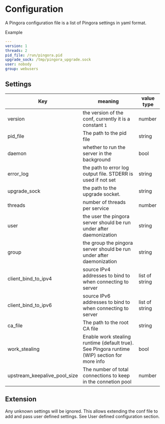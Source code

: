 # Configuration

A Pingora configuration file is a list of Pingora settings in yaml format.

Example
```yaml
---
version: 1
threads: 2
pid_file: /run/pingora.pid
upgrade_sock: /tmp/pingora_upgrade.sock
user: nobody
group: webusers
```
## Settings
| Key      | meaning        | value type |
| ------------- |-------------| ----|
| version | the version of the conf, currently it is a constant `1` | number |
| pid_file | The path to the pid file | string |
| daemon | whether to run the server in the background | bool |
| error_log | the path to error log output file. STDERR is used if not set | string |
| upgrade_sock | the path to the upgrade socket. | string |
| threads | number of threads per service | number |
| user | the user the pingora server should be run under after daemonization | string |
| group | the group the pingora server should be run under after daemonization | string |
| client_bind_to_ipv4 | source IPv4 addresses to bind to when connecting to server | list of string |
| client_bind_to_ipv6 | source IPv6 addresses to bind to when connecting to server| list of string |
| ca_file | The path to the root CA file | string |
| work_stealing | Enable work stealing runtime (default true). See Pingora runtime (WIP) section for more info | bool |
| upstream_keepalive_pool_size | The number of total connections to keep in the connetion pool | number |

## Extension
Any unknown settings will be ignored. This allows extending the conf file to add and pass user defined settings. See User defined configuration section.

